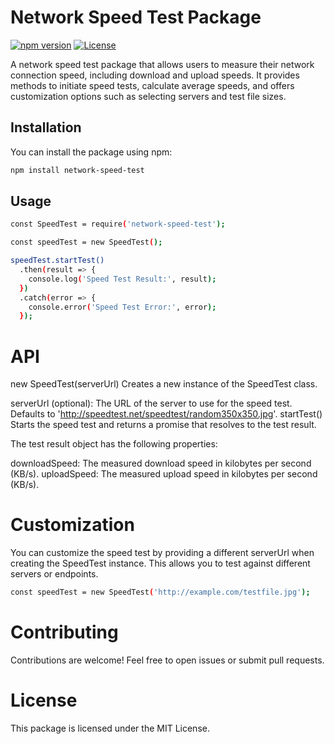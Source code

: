 # Network Speed Test Package

[![npm version](https://img.shields.io/npm/v/network-speed-test.svg)](https://www.npmjs.com/package/network-speed-test)
[![License](https://img.shields.io/npm/l/network-speed-test.svg)](https://github.com/ShaonMajumder/networkspeed/blob/main/LICENSE)

A network speed test package that allows users to measure their network connection speed, including download and upload speeds. It provides methods to initiate speed tests, calculate average speeds, and offers customization options such as selecting servers and test file sizes.

## Installation

You can install the package using npm:

```bash
npm install network-speed-test
```

## Usage
```bash
const SpeedTest = require('network-speed-test');

const speedTest = new SpeedTest();

speedTest.startTest()
  .then(result => {
    console.log('Speed Test Result:', result);
  })
  .catch(error => {
    console.error('Speed Test Error:', error);
  });
```

# API
new SpeedTest(serverUrl)
Creates a new instance of the SpeedTest class.

serverUrl (optional): The URL of the server to use for the speed test. Defaults to 'http://speedtest.net/speedtest/random350x350.jpg'.
startTest()
Starts the speed test and returns a promise that resolves to the test result.

The test result object has the following properties:

downloadSpeed: The measured download speed in kilobytes per second (KB/s).
uploadSpeed: The measured upload speed in kilobytes per second (KB/s).

# Customization
You can customize the speed test by providing a different serverUrl when creating the SpeedTest instance. This allows you to test against different servers or endpoints.
```bash
const speedTest = new SpeedTest('http://example.com/testfile.jpg');
```

# Contributing
Contributions are welcome! Feel free to open issues or submit pull requests.

# License
This package is licensed under the MIT License.
